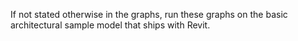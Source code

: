 If not stated otherwise in the graphs, run these graphs on the basic architectural sample model that ships with Revit.
